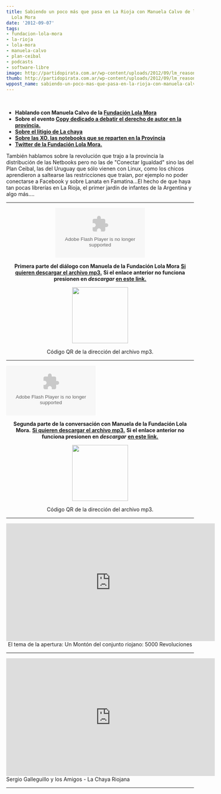 ```yaml
---
title: Sabiendo un poco más que pasa en La Rioja con Manuela Calvo de la Fundación
  Lola Mora
date: '2012-09-07'
tags:
- fundacion-lola-mora
- la-rioja
- lola-mora
- manuela-calvo
- plan-ceibal
- podcasts
- software-libre
image: http://partidopirata.com.ar/wp-content/uploads/2012/09/lm_reasonably_small.jpg
thumb: http://partidopirata.com.ar/wp-content/uploads/2012/09/lm_reasonably_small-115x115.jpg
wppost_name: sabiendo-un-poco-mas-que-pasa-en-la-rioja-con-manuela-calvo-de-la-fundacion-lola-mora
---
```


&nbsp;
<ul>
	<li><strong>Hablando con Manuela Calvo de la <a href="http://www.fundacionlolamora.org.ar/" target="_blank">Fundación Lola Mora</a> </strong></li>
	<li><strong>Sobre el evento <a href="http://www.fundacionlolamora.org.ar/search/label/copy" target="_blank">Copy dedicado a debatir el derecho de autor en la provincia.</a> </strong></li>
	<li><strong><a href="http://www.notiriojatv.com.ar/nota.php?n=1227" target="_blank">Sobre el litigio de La chaya</a></strong></li>
	<li><strong><a href="http://www.programajoaquin.org/xo" target="_blank">Sobre las XO, las notebooks que se reparten en la Provincia</a></strong></li>
	<li><strong><a href="https://twitter.com/flolamora" target="_blank">Twitter de la Fundación Lola Mora.</a>
</strong></li>
</ul>
También hablamos sobre la revolución que trajo a la provincia la distribución de las Netbooks pero no las de "Conectar Igualdad" sino las del Plan Ceibal, las del Uruguay que sólo vienen con Linux, como los chicos aprendieron a saltearse las restricciones que traían, por ejemplo no poder conectarse a Facebook y sobre Lanata en Famatina...El hecho de que haya tan pocas librerías en La Rioja, el primer jardín de infantes de la Argentina y algo más....

<hr />

<center><object id="player1411981" width="240" height="133" classid="clsid:d27cdb6e-ae6d-11cf-96b8-444553540000" codebase="http://download.macromedia.com/pub/shockwave/cabs/flash/swflash.cab#version=6,0,40,0"><param name="AllowScriptAccess" value="always" /><param name="allowFullScreen" value="true" /><param name="wmode" value="transparent" /><param name="src" value="http://www.ivoox.com/playerivoox_ee_1411981_1.html" /><param name="allowfullscreen" value="true" /><param name="allowscriptaccess" value="always" /><embed id="player1411981" width="240" height="133" type="application/x-shockwave-flash" src="http://www.ivoox.com/playerivoox_ee_1411981_1.html" AllowScriptAccess="always" allowFullScreen="true" wmode="transparent" allowfullscreen="true" allowscriptaccess="always" /></object></center>
<p style="text-align: center;"><strong>Primera parte del diálogo con Manuela de la Fundación Lola Mora</strong>
<strong> <a href="http://www.ivoox.com/conversando-manuela-calvo-fundacion-lola_md_1411981_1.mp3" target="_blank">Si quieren descargar el archivo mp3.</a></strong>
<strong> Si el enlace anterior no funciona presionen en <em>descargar</em> <a href="http://www.ivoox.com/hablando-manu-la-rioja-1ra-parte-audios-mp3_rf_1410241_1.html" target="_blank">en este link.</a></strong></p>

<div class="separator" style="clear: both; text-align: center;"><a style="margin-left: 1em; margin-right: 1em;" href="http://1.bp.blogspot.com/-vZdyMRSQIus/UEiNJFyuXfI/AAAAAAAAFGk/tcUpeyQShYE/s1600/chart.png"><img src="http://1.bp.blogspot.com/-vZdyMRSQIus/UEiNJFyuXfI/AAAAAAAAFGk/tcUpeyQShYE/s400/chart.png" alt="" width="150" height="150" border="0" /></a></div>
<p style="text-align: center;">Código QR de la dirección del archivo mp3.</p>


<hr />

<object id="player1411994" width="240" height="133" classid="clsid:d27cdb6e-ae6d-11cf-96b8-444553540000" codebase="http://download.macromedia.com/pub/shockwave/cabs/flash/swflash.cab#version=6,0,40,0"><param name="AllowScriptAccess" value="always" /><param name="allowFullScreen" value="true" /><param name="wmode" value="transparent" /><param name="src" value="http://www.ivoox.com/playerivoox_ee_1411994_1.html" /><param name="allowfullscreen" value="true" /><param name="allowscriptaccess" value="always" /><embed id="player1411994" width="240" height="133" type="application/x-shockwave-flash" src="http://www.ivoox.com/playerivoox_ee_1411994_1.html" AllowScriptAccess="always" allowFullScreen="true" wmode="transparent" allowfullscreen="true" allowscriptaccess="always" /></object>
<p style="text-align: center;"><strong>Segunda parte de la conversación con Manuela de la Fundación Lola Mora.</strong>
<strong> <a href="http://www.ivoox.com/conversando-manuela-calvo-fundacion-lola_md_1411994_1.mp3" target="_blank">Si quieren descargar el archivo mp3.</a></strong>
<strong> Si el enlace anterior no funciona presionen en <em>descargar</em></strong>
<strong> <a href="http://www.ivoox.com/conversando-manuela-calvo-fundacion-lola-audios-mp3_rf_1411994_1.html" target="_blank">en este link.</a></strong></p>

<div class="separator" style="clear: both; text-align: center;"><a style="margin-left: 1em; margin-right: 1em;" href="http://2.bp.blogspot.com/-UyLhzlXvdco/UEiPlJqDgTI/AAAAAAAAFGw/Q7lcx-Z--VI/s1600/chart.png"><img src="http://2.bp.blogspot.com/-UyLhzlXvdco/UEiPlJqDgTI/AAAAAAAAFGw/Q7lcx-Z--VI/s400/chart.png" alt="" width="150" height="150" border="0" /></a></div>
<p style="text-align: center;">Código QR de la dirección del archivo mp3.</p>


<hr />

<center>
<iframe src="http://www.youtube.com/embed/WQtNOxfsK4I" frameborder="0" width="560" height="315"></iframe>
El tema de la apertura: Un Montón del conjunto riojano: 5000 Revoluciones</center>

<hr />

<iframe src="http://www.youtube.com/embed/1GGXBtDBc5A" frameborder="0" width="560" height="315"></iframe>
Sergio Galleguillo y los Amigos - La Chaya Riojana

<hr />

&nbsp;
